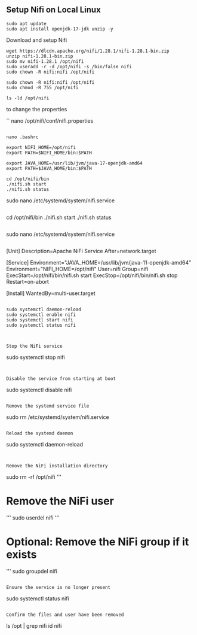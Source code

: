 ## Setup Nifi on Local Linux

```
sudo apt update
sudo apt install openjdk-17-jdk unzip -y
```

Download and setup Nifi
```
wget https://dlcdn.apache.org/nifi/1.28.1/nifi-1.28.1-bin.zip
unzip nifi-1.28.1-bin.zip
sudo mv nifi-1.28.1 /opt/nifi
sudo useradd -r -d /opt/nifi -s /bin/false nifi
sudo chown -R nifi:nifi /opt/nifi

sudo chown -R nifi:nifi /opt/nifi
sudo chmod -R 755 /opt/nifi

ls -ld /opt/nifi
```

to change the properties

``
nano /opt/nifi/conf/nifi.properties
```

```

```
nano .bashrc
```

```
export NIFI_HOME=/opt/nifi
export PATH=$NIFI_HOME/bin:$PATH

export JAVA_HOME=/usr/lib/jvm/java-17-openjdk-amd64
export PATH=$JAVA_HOME/bin:$PATH

```

```
cd /opt/nifi/bin
./nifi.sh start
./nifi.sh status
```

sudo nano /etc/systemd/system/nifi.service
```

```
cd /opt/nifi/bin
./nifi.sh start
./nifi.sh status
```

```
sudo nano /etc/systemd/system/nifi.service
```

```
[Unit]
Description=Apache NiFi Service
After=network.target

[Service]
Environment="JAVA_HOME=/usr/lib/jvm/java-11-openjdk-amd64"
Environment="NIFI_HOME=/opt/nifi"
User=nifi
Group=nifi
ExecStart=/opt/nifi/bin/nifi.sh start
ExecStop=/opt/nifi/bin/nifi.sh stop
Restart=on-abort

[Install]
WantedBy=multi-user.target
```

sudo systemctl daemon-reload
sudo systemctl enable nifi
sudo systemctl start nifi
sudo systemctl status nifi



Stop the NiFi service

```
sudo systemctl stop nifi
```


Disable the service from starting at boot
```
sudo systemctl disable nifi
```

Remove the systemd service file
```
sudo rm /etc/systemd/system/nifi.service
```

Reload the systemd daemon
```
sudo systemctl daemon-reload
```


Remove the NiFi installation directory

```
sudo rm -rf /opt/nifi
'''


# Remove the NiFi user
'''
sudo userdel nifi
'''

# Optional: Remove the NiFi group if it exists

'''
sudo groupdel nifi
```

Ensure the service is no longer present

```
sudo systemctl status nifi
```

Confirm the files and user have been removed
```
ls /opt | grep nifi
id nifi
```
